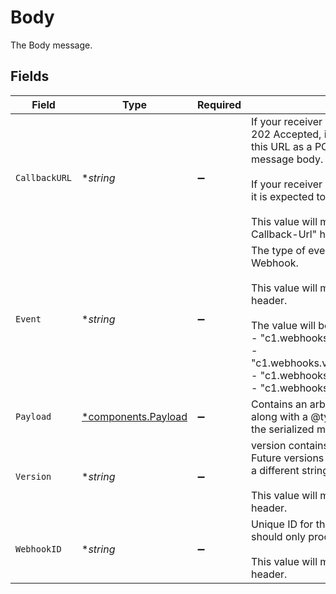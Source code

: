 # Body

The Body message.


## Fields

| Field                                                                                                                                                                                                                                                                                             | Type                                                                                                                                                                                                                                                                                              | Required                                                                                                                                                                                                                                                                                          | Description                                                                                                                                                                                                                                                                                       |
| ------------------------------------------------------------------------------------------------------------------------------------------------------------------------------------------------------------------------------------------------------------------------------------------------- | ------------------------------------------------------------------------------------------------------------------------------------------------------------------------------------------------------------------------------------------------------------------------------------------------- | ------------------------------------------------------------------------------------------------------------------------------------------------------------------------------------------------------------------------------------------------------------------------------------------------- | ------------------------------------------------------------------------------------------------------------------------------------------------------------------------------------------------------------------------------------------------------------------------------------------------- |
| `CallbackURL`                                                                                                                                                                                                                                                                                     | **string*                                                                                                                                                                                                                                                                                         | :heavy_minus_sign:                                                                                                                                                                                                                                                                                | If your receiver returns HTTP Status Code 202 Accepted, it MUST send its resposne to this URL as a POST<br/> message body.<br/><br/> If your receiver returns any other status code, it is expected to not use the callback url.<br/><br/> This value will match the "Webhook-Callback-Url" header. |
| `Event`                                                                                                                                                                                                                                                                                           | **string*                                                                                                                                                                                                                                                                                         | :heavy_minus_sign:                                                                                                                                                                                                                                                                                | The type of event that triggered this Webhook.<br/><br/> This value will match the "Webhook-Event" header.<br/><br/> The value will be one of:<br/> - "c1.webhooks.v1.PayloadTest"<br/> - "c1.webhooks.v1.PayloadPolicyApprovalStep"<br/> - "c1.webhooks.v1.PayloadPolicyPostAction"<br/> - "c1.webhooks.v1.PayloadProvisionStep" |
| `Payload`                                                                                                                                                                                                                                                                                         | [*components.Payload](../../models/components/payload.md)                                                                                                                                                                                                                                         | :heavy_minus_sign:                                                                                                                                                                                                                                                                                | Contains an arbitrary serialized message along with a @type that describes the type of the serialized message.                                                                                                                                                                                    |
| `Version`                                                                                                                                                                                                                                                                                         | **string*                                                                                                                                                                                                                                                                                         | :heavy_minus_sign:                                                                                                                                                                                                                                                                                | version contains the constant value "v1". Future versions of the Webhook body will use a different string.<br/><br/> This value will match the "Webhook-Version" header.                                                                                                                          |
| `WebhookID`                                                                                                                                                                                                                                                                                       | **string*                                                                                                                                                                                                                                                                                         | :heavy_minus_sign:                                                                                                                                                                                                                                                                                | Unique ID for this Webhook. Your receiver should only process this ID once.<br/><br/> This value will match the "Webhook-Id" header.                                                                                                                                                              |